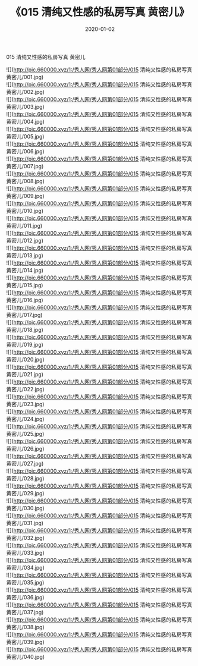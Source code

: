 ﻿---
layout: post
title:  《015 清纯又性感的私房写真 黄密儿》
date:   2020-01-02
img: http://pic.660000.xyz/1:/秀人网/秀人网第01部分/015 清纯又性感的私房写真 黄密儿/000.jpg
categories: [美女, 清纯, 唯美]
---

015 清纯又性感的私房写真 黄密儿

  ![](http://pic.660000.xyz/1:/秀人网/秀人网第01部分/015 清纯又性感的私房写真 黄密儿/001.jpg) <br> ![](http://pic.660000.xyz/1:/秀人网/秀人网第01部分/015 清纯又性感的私房写真 黄密儿/002.jpg) <br> ![](http://pic.660000.xyz/1:/秀人网/秀人网第01部分/015 清纯又性感的私房写真 黄密儿/003.jpg) <br> ![](http://pic.660000.xyz/1:/秀人网/秀人网第01部分/015 清纯又性感的私房写真 黄密儿/004.jpg) <br> ![](http://pic.660000.xyz/1:/秀人网/秀人网第01部分/015 清纯又性感的私房写真 黄密儿/005.jpg) <br> ![](http://pic.660000.xyz/1:/秀人网/秀人网第01部分/015 清纯又性感的私房写真 黄密儿/006.jpg) <br> ![](http://pic.660000.xyz/1:/秀人网/秀人网第01部分/015 清纯又性感的私房写真 黄密儿/007.jpg) <br> ![](http://pic.660000.xyz/1:/秀人网/秀人网第01部分/015 清纯又性感的私房写真 黄密儿/008.jpg) <br> ![](http://pic.660000.xyz/1:/秀人网/秀人网第01部分/015 清纯又性感的私房写真 黄密儿/009.jpg) <br> ![](http://pic.660000.xyz/1:/秀人网/秀人网第01部分/015 清纯又性感的私房写真 黄密儿/010.jpg) <br> ![](http://pic.660000.xyz/1:/秀人网/秀人网第01部分/015 清纯又性感的私房写真 黄密儿/011.jpg) <br> ![](http://pic.660000.xyz/1:/秀人网/秀人网第01部分/015 清纯又性感的私房写真 黄密儿/012.jpg) <br> ![](http://pic.660000.xyz/1:/秀人网/秀人网第01部分/015 清纯又性感的私房写真 黄密儿/013.jpg) <br> ![](http://pic.660000.xyz/1:/秀人网/秀人网第01部分/015 清纯又性感的私房写真 黄密儿/014.jpg) <br> ![](http://pic.660000.xyz/1:/秀人网/秀人网第01部分/015 清纯又性感的私房写真 黄密儿/015.jpg) <br> ![](http://pic.660000.xyz/1:/秀人网/秀人网第01部分/015 清纯又性感的私房写真 黄密儿/016.jpg) <br> ![](http://pic.660000.xyz/1:/秀人网/秀人网第01部分/015 清纯又性感的私房写真 黄密儿/017.jpg) <br> ![](http://pic.660000.xyz/1:/秀人网/秀人网第01部分/015 清纯又性感的私房写真 黄密儿/018.jpg) <br> ![](http://pic.660000.xyz/1:/秀人网/秀人网第01部分/015 清纯又性感的私房写真 黄密儿/019.jpg) <br> ![](http://pic.660000.xyz/1:/秀人网/秀人网第01部分/015 清纯又性感的私房写真 黄密儿/020.jpg) <br> ![](http://pic.660000.xyz/1:/秀人网/秀人网第01部分/015 清纯又性感的私房写真 黄密儿/021.jpg) <br> ![](http://pic.660000.xyz/1:/秀人网/秀人网第01部分/015 清纯又性感的私房写真 黄密儿/022.jpg) <br> ![](http://pic.660000.xyz/1:/秀人网/秀人网第01部分/015 清纯又性感的私房写真 黄密儿/023.jpg) <br> ![](http://pic.660000.xyz/1:/秀人网/秀人网第01部分/015 清纯又性感的私房写真 黄密儿/024.jpg) <br> ![](http://pic.660000.xyz/1:/秀人网/秀人网第01部分/015 清纯又性感的私房写真 黄密儿/025.jpg) <br> ![](http://pic.660000.xyz/1:/秀人网/秀人网第01部分/015 清纯又性感的私房写真 黄密儿/026.jpg) <br> ![](http://pic.660000.xyz/1:/秀人网/秀人网第01部分/015 清纯又性感的私房写真 黄密儿/027.jpg) <br> ![](http://pic.660000.xyz/1:/秀人网/秀人网第01部分/015 清纯又性感的私房写真 黄密儿/028.jpg) <br> ![](http://pic.660000.xyz/1:/秀人网/秀人网第01部分/015 清纯又性感的私房写真 黄密儿/029.jpg) <br> ![](http://pic.660000.xyz/1:/秀人网/秀人网第01部分/015 清纯又性感的私房写真 黄密儿/030.jpg) <br> ![](http://pic.660000.xyz/1:/秀人网/秀人网第01部分/015 清纯又性感的私房写真 黄密儿/031.jpg) <br> ![](http://pic.660000.xyz/1:/秀人网/秀人网第01部分/015 清纯又性感的私房写真 黄密儿/032.jpg) <br> ![](http://pic.660000.xyz/1:/秀人网/秀人网第01部分/015 清纯又性感的私房写真 黄密儿/033.jpg) <br> ![](http://pic.660000.xyz/1:/秀人网/秀人网第01部分/015 清纯又性感的私房写真 黄密儿/034.jpg) <br> ![](http://pic.660000.xyz/1:/秀人网/秀人网第01部分/015 清纯又性感的私房写真 黄密儿/035.jpg) <br> ![](http://pic.660000.xyz/1:/秀人网/秀人网第01部分/015 清纯又性感的私房写真 黄密儿/036.jpg) <br> ![](http://pic.660000.xyz/1:/秀人网/秀人网第01部分/015 清纯又性感的私房写真 黄密儿/037.jpg) <br> ![](http://pic.660000.xyz/1:/秀人网/秀人网第01部分/015 清纯又性感的私房写真 黄密儿/038.jpg) <br> ![](http://pic.660000.xyz/1:/秀人网/秀人网第01部分/015 清纯又性感的私房写真 黄密儿/039.jpg) <br> ![](http://pic.660000.xyz/1:/秀人网/秀人网第01部分/015 清纯又性感的私房写真 黄密儿/040.jpg) <br>